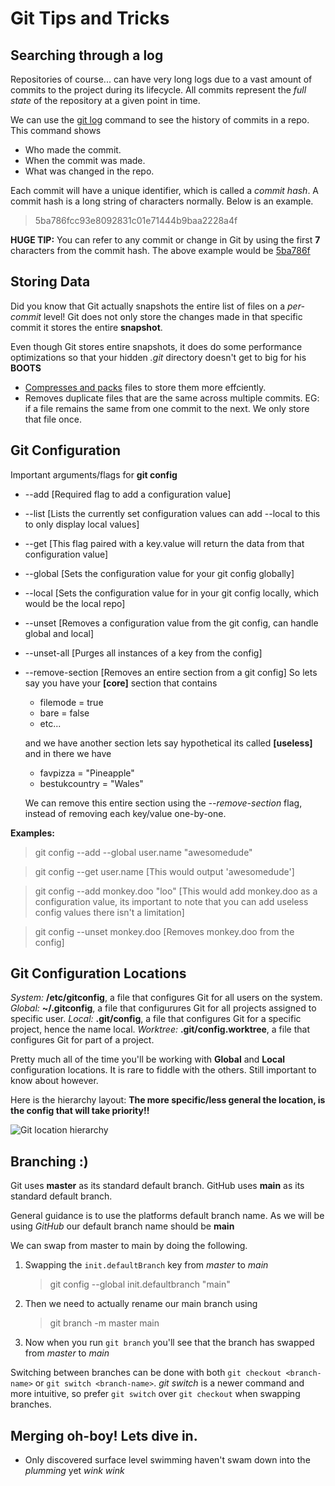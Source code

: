 # Git Tips and Tricks

## Searching through a log
Repositories of course... can have very long logs due to a vast amount of commits to the project during its lifecycle. All commits represent the *full state* of the repository at a given point in time.

We can use the <ins>git log</ins> command to see the history of commits in a repo. This command shows
- Who made the commit.
- When the commit was made.
- What was changed in the repo.

Each commit will have a unique identifier, which is called a *commit hash*. A commit hash is a long string of characters normally. Below is an example.

> 5ba786fcc93e8092831c01e71444b9baa2228a4f

**HUGE TIP:** You can refer to any commit or change in Git by using the first **7** characters from the commit hash. The above example would be <ins>5ba786f</ins>

## Storing Data
Did you know that Git actually snapshots the entire list of files on a *per-commit* level! Git does not only store the changes made in that specific commit it stores the entire **snapshot**.

Even though Git stores entire snapshots, it does do some performance optimizations so that your hidden *.git* directory doesn't get to big for his **BOOTS**

- [Compresses and packs](https://git-scm.com/book/en/v2/Git-Internals-Packfiles) files to store them more effciently.
- Removes duplicate files that are the same across multiple commits. EG: if a file remains the same from one commit to the next. We only store that file once.

## Git Configuration
Important arguments/flags for **git config**
- --add    [Required flag to add a configuration value]
- --list   [Lists the currently set configuration values can add --local to this to only display local values]
- --get    [This flag paired with a key.value will return the data from that configuration value]
- --global [Sets the configuration value for your git config globally]
- --local  [Sets the configuration value for in your git config locally, which would be the local repo]
- --unset  [Removes a configuration value from the git config, can handle global and local]
- --unset-all  [Purges all instances of a key from the config]
- --remove-section [Removes an entire section from a git config]
    So lets say you have your **[core]** section that contains
    - filemode = true
    - bare = false
    - etc...
    
    and we have another section lets say hypothetical its called **[useless]** and in there we have
    - favpizza = "Pineapple"
    - bestukcountry = "Wales"

    We can remove this entire section using the *--remove-section* flag, instead of removing each key/value one-by-one.

**Examples:**
> git config --add --global user.name "awesomedude"

> git config --get user.name    [This would output 'awesomedude']

> git config --add monkey.doo "loo" [This would add monkey.doo as a configuration value, its important to note that you can add useless config values there isn't a limitation]

> git config --unset monkey.doo [Removes monkey.doo from the config]


## Git Configuration Locations
*System:* **/etc/gitconfig**, a file that configures Git for all users on the system.
*Global:* **~/.gitconfig**, a file that configurures Git for all projects assigned to specific user.
*Local:* **.git/config**, a file that configures Git for a specific project, hence the name local.
*Worktree:* **.git/config.worktree**, a file that configures Git for part of a project. 

Pretty much all of the time you'll be working with **Global** and **Local** configuration locations. It is rare to fiddle with the others. Still important to know about however.

Here is the hierarchy layout:
**The more specific/less general the location, is the config that will take priority!!**

![Git location hierarchy](https://storage.googleapis.com/qvault-webapp-dynamic-assets/course_assets/e4S7M9u.png)


## Branching :)
Git uses **master** as its standard default branch.
GitHub uses **main** as its standard default branch.

General guidance is to use the platforms default branch name. As we will be using *GitHub* our default branch name should be **main**

We can swap from master to main by doing the following.
1. Swapping the `init.defaultBranch` key from *master* to *main*
    > git config --global init.defaultbranch "main"

2. Then we need to actually rename our main branch using
    > git branch -m master main

3. Now when you run `git branch` you'll see that the branch has swapped from *master* to *main*


Switching between branches can be done with both `git checkout <branch-name>` or `git switch <branch-name>`. *git switch* is a newer command and more intuitive, so prefer `git switch` over `git checkout` when swapping branches.

## Merging oh-boy! Lets dive in.
- Only discovered surface level swimming haven't swam down into the *plumming* yet *wink wink*
